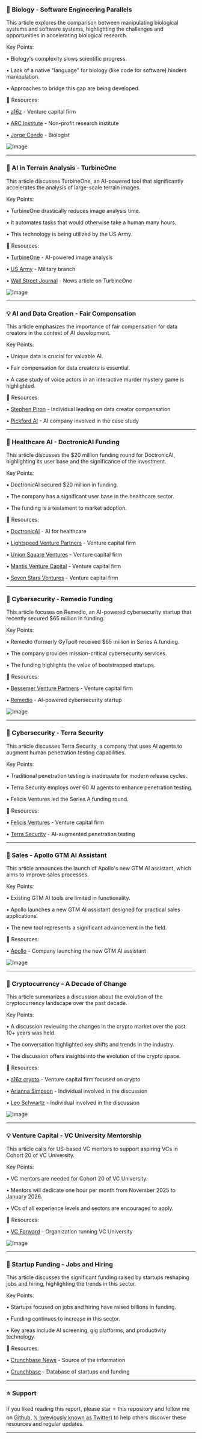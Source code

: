 ### 🤖 Biology - Software Engineering Parallels

This article explores the comparison between manipulating biological systems and software systems, highlighting the challenges and opportunities in accelerating biological research.

Key Points:

• Biology's complexity slows scientific progress.


• Lack of a native "language" for biology (like code for software) hinders manipulation.


•  Approaches to bridge this gap are being developed.



🔗 Resources:

• [a16z](https://x.com/a16z) - Venture capital firm


• [ARC Institute](https://x.com/arcinstitute) - Non-profit research institute


• [Jorge Conde](https://x.com/JorgeCondeBio) - Biologist


![Image](https://pbs.twimg.com/media/G05Tw7IaAAAkbrI?format=jpg&name=small)


---
### 🚀 AI in Terrain Analysis - TurbineOne

This article discusses TurbineOne, an AI-powered tool that significantly accelerates the analysis of large-scale terrain images.

Key Points:

• TurbineOne drastically reduces image analysis time.


•  It automates tasks that would otherwise take a human many hours.


•  This technology is being utilized by the US Army.



🔗 Resources:

• [TurbineOne](https://x.com/TurbineOneTech) - AI-powered image analysis


• [US Army](https://x.com/USArmy) -  Military branch


• [Wall Street Journal](https://wsj.com/tech/ai/us-mil) - News article on TurbineOne


![Image](https://pbs.twimg.com/media/G0vnMV5WcAAB2M4?format=jpg&name=small)


---
### 💡 AI and Data Creation - Fair Compensation

This article emphasizes the importance of fair compensation for data creators in the context of AI development.

Key Points:

•  Unique data is crucial for valuable AI.


•  Fair compensation for data creators is essential.


•  A case study of voice actors in an interactive murder mystery game is highlighted.



🔗 Resources:

• [Stephen Piron](https://x.com/stephenpiron) -  Individual leading on data creator compensation


• [Pickford AI](https://t.co/Okv8QDNiHv) - AI company involved in the case study


---
### 🚀 Healthcare AI - DoctronicAI Funding

This article discusses the $20 million funding round for DoctronicAI, highlighting its user base and the significance of the investment.

Key Points:

• DoctronicAI secured $20 million in funding.


•  The company has a significant user base in the healthcare sector.


•  The funding is a testament to market adoption.



🔗 Resources:

• [DoctronicAI](https://x.com/DoctronicAI) - AI for healthcare


• [Lightspeed Venture Partners](https://x.com/lightspeedvp) - Venture capital firm


• [Union Square Ventures](https://x.com/usv) - Venture capital firm


• [Mantis Venture Capital](https://x.com/mantisVC) - Venture capital firm


• [Seven Stars Ventures](https://x.com/SevenStars_VC) - Venture capital firm


---
### 🚀 Cybersecurity - Remedio Funding

This article focuses on Remedio, an AI-powered cybersecurity startup that recently secured $65 million in funding.

Key Points:

• Remedio (formerly GyTpol) received $65 million in Series A funding.


•  The company provides mission-critical cybersecurity services.


•  The funding highlights the value of bootstrapped startups.



🔗 Resources:

• [Bessemer Venture Partners](https://x.com/BessemerVP) - Venture capital firm


• [Remedio](https://x.com/gytpol) - AI-powered cybersecurity startup


![Image](https://pbs.twimg.com/media/G06E_4_aEAIIu40?format=png&name=small)


---
### 🚀 Cybersecurity - Terra Security

This article discusses Terra Security, a company that uses AI agents to augment human penetration testing capabilities.

Key Points:

• Traditional penetration testing is inadequate for modern release cycles.


• Terra Security employs over 60 AI agents to enhance penetration testing.


• Felicis Ventures led the Series A funding round.



🔗 Resources:

• [Felicis Ventures](https://x.com/felicis) - Venture capital firm


• [Terra Security](https://t.co/4fwnMqqpTz) - AI-augmented penetration testing


---
### 🚀 Sales - Apollo GTM AI Assistant

This article announces the launch of Apollo's new GTM AI assistant, which aims to improve sales processes.

Key Points:

•  Existing GTM AI tools are limited in functionality.


•  Apollo launches a new GTM AI assistant designed for practical sales applications.


• The new tool represents a significant advancement in the field.



🔗 Resources:

• [Apollo](https://x.com/timatapollo) - Company launching the new GTM AI assistant


![Image](https://pbs.twimg.com/amplify_video_thumb/1967569169366343680/img/gRhhIRJ--pDVRZZj.jpg)


---
### 🤖 Cryptocurrency - A Decade of Change

This article summarizes a discussion about the evolution of the cryptocurrency landscape over the past decade.

Key Points:

•  A discussion reviewing the changes in the crypto market over the past 10+ years was held.


•  The conversation highlighted key shifts and trends in the industry.


•  The discussion offers insights into the evolution of the crypto space.



🔗 Resources:

• [a16z crypto](https://x.com/a16zcrypto) - Venture capital firm focused on crypto


• [Arianna Simpson](https://x.com/AriannaSimpson) -  Individual involved in the discussion


• [Leo Schwartz](https://x.com/leomschwartz) - Individual involved in the discussion


![Image](https://pbs.twimg.com/media/G05nQ66bIAA4EaL?format=jpg&name=small)


---
### 💡 Venture Capital - VC University Mentorship

This article calls for US-based VC mentors to support aspiring VCs in Cohort 20 of VC University.

Key Points:

•  VC mentors are needed for Cohort 20 of VC University.


•  Mentors will dedicate one hour per month from November 2025 to January 2026.


•  VCs of all experience levels and sectors are encouraged to apply.



🔗 Resources:

• [VC Forward](https://x.com/VCForward) - Organization running VC University


![Image](https://pbs.twimg.com/media/G05qZ7bbEAA-EHF?format=jpg&name=small)


---
### 🚀 Startup Funding - Jobs and Hiring

This article discusses the significant funding raised by startups reshaping jobs and hiring, highlighting the trends in this sector.

Key Points:

•  Startups focused on jobs and hiring have raised billions in funding.


•  Funding continues to increase in this sector.


•  Key areas include AI screening, gig platforms, and productivity technology.



🔗 Resources:

• [Crunchbase News](https://x.com/crunchbasenews) - Source of the information


• [Crunchbase](https://t.co/CDCZD25Q7m) -  Database of startups and funding


---

### ⭐️ Support

If you liked reading this report, please star ⭐️ this repository and follow me on [Github](https://github.com/Drix10), [𝕏 (previously known as Twitter)](https://x.com/DRIX_10_) to help others discover these resources and regular updates.

---